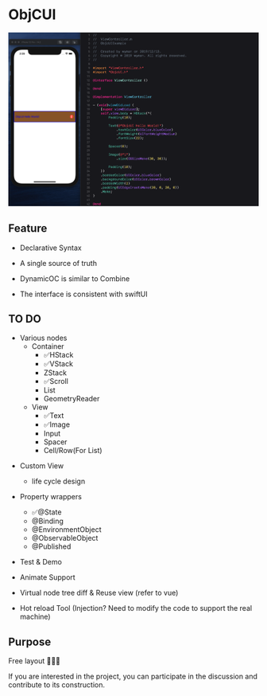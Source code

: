 # ObjCUI

![](objcUI.png)

## Feature

* Declarative Syntax

* A single source of truth

* DynamicOC is similar to Combine

* The interface is consistent with swiftUI

## TO DO

* Various nodes
    + Container
        + ✅HStack
        + ✅VStack
        + ZStack
        + ✅Scroll
        + List
        + GeometryReader
    + View
        + ✅Text
        + ✅Image
        + Input
        + Spacer
        + Cell/Row(For List)

+ Custom View
    + life cycle design
    
+ Property wrappers
    + ✅@State
    + @Binding
    + @EnvironmentObject
    + @ObservableObject
    + @Published
  
+ Test & Demo

+ Animate Support

+ Virtual node tree diff & Reuse view (refer to vue)

* Hot reload Tool (Injection? Need to modify the code to support the real machine)

## Purpose

Free layout 🚀🚀🚀

If you are interested in the project, you can participate in the discussion and contribute to its construction.
